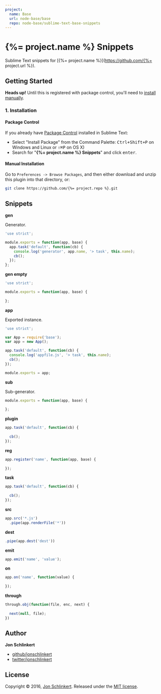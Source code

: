 ```yaml
---
project:
  name: Base
  url: node-base/base
  repo: node-base/sublime-text-base-snippets
---
```

# {%= project.name %} Snippets

Sublime Text snippets for [{%= project.name %}](https://github.com/{%= project.url %}).

## Getting Started

**Heads up!** Until this is registered with package control, you'll need to [install manually](#manual-installation).

### 1. Installation

#### Package Control

If you already have [Package Control](http://wbond.net/sublime_packages/package_control/) installed in Sublime Text:

* Select "Install Package" from the Command Palette: <kbd>Ctrl+Shift+P</kbd> on Windows and Linux or <kbd>⇧⌘P</kbd> on OS X)
* Search for "**{%= project.name %} Snippets**" and click <kbd>enter</kbd>.


#### Manual Installation

Go to `Preferences -> Browse Packages`, and then either download and unzip this plugin into that directory, or:

``` bash
git clone https://github.com/{%= project.repo %}.git
```

## Snippets

**gen**

Generator.

```js
'use strict';

module.exports = function(app, base) {
  app.task('default', function(cb) {
    console.log('generator', app.name, '> task', this.name);
    cb();
  });
};
```

**gen empty**

```js
'use strict';

module.exports = function(app, base) {
  
};
```

**app**

Exported instance.

```js
'use strict';

var App = require('base');
var app = new App();

app.task('default', function(cb) {
  console.log('appfile.js', '> task', this.name);
  cb();
});

module.exports = app;
```

**sub**

Sub-generator.

```js
module.exports = function(app, base) {
  
};
```

**plugin**

```js
app.task('default', function(cb) {
  
  cb();
});
```

**reg**

```js
app.register('name', function(app, base) {
  
});
```

**task**

```js
app.task('default', function(cb) {
  
  cb();
});
```

**src**

```js
app.src('*.js')
  .pipe(app.renderFile('*'))
```

**dest**

```js
.pipe(app.dest('dest'))
```

**emit**

```js
app.emit('name', 'value');
```

**on**

```js
app.on('name', function(value) {
  
});
```

**through**

```js
through.obj(function(file, enc, next) {
  
  next(null, file);
})
```

## Author

**Jon Schlinkert**

* [github/jonschlinkert](https://github.com/jonschlinkert)
* [twitter/jonschlinkert](http://twitter.com/jonschlinkert)

## License

Copyright © 2016, [Jon Schlinkert](https://github.com/jonschlinkert).
Released under the [MIT license](LICENSE).
